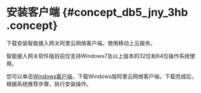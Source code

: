 # 安装客户端 {#concept_db5_jny_3hb .concept}

下载安装智能接入网关阿里云网络客户端，使用移动上云服务。

智能接入网关软件版目前仅支持Windows7及以上版本的32位和64位操作系统使用。

您可以单击[Windows客户端](http://sdwan-oss-shanghai.oss-cn-shanghai.aliyuncs.com/win_installer/SmartagRelease_1.0.0_20190424193455.exe)，下载Windows版阿里云网络客户端，下载完成后，根据系统推荐步骤，执行安装操作。

